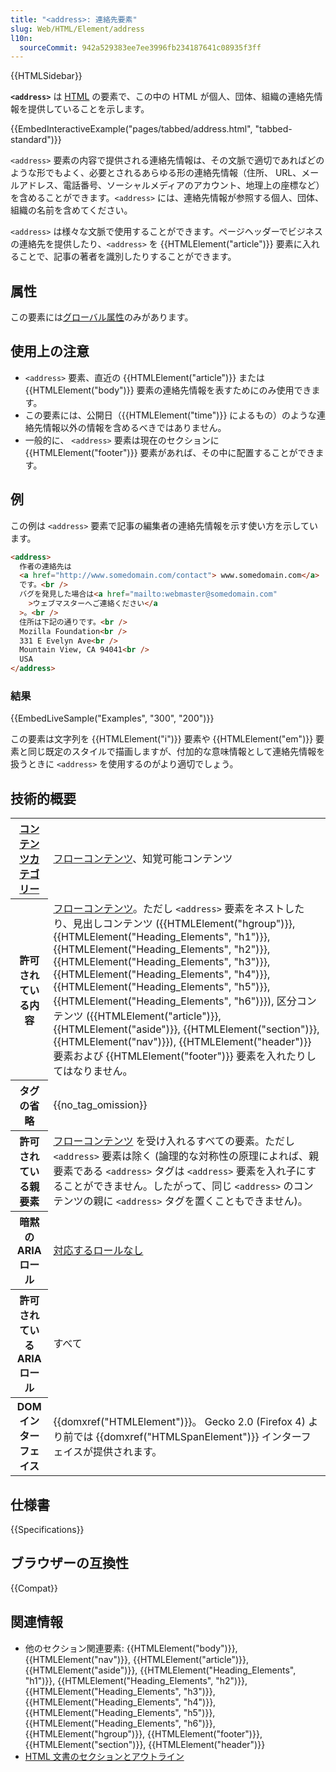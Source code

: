 ```yaml
---
title: "<address>: 連絡先要素"
slug: Web/HTML/Element/address
l10n:
  sourceCommit: 942a529383ee7ee3996fb234187641c08935f3ff
---
```


{{HTMLSidebar}}

**`<address>`** は [HTML](/ja/docs/Web/HTML) の要素で、この中の HTML が個人、団体、組織の連絡先情報を提供していることを示します。

{{EmbedInteractiveExample("pages/tabbed/address.html", "tabbed-standard")}}

`<address>` 要素の内容で提供される連絡先情報は、その文脈で適切であればどのような形でもよく、必要とされるあらゆる形の連絡先情報（住所、 URL、メールアドレス、電話番号、ソーシャルメディアのアカウント、地理上の座標など）を含めることができます。`<address>` には、連絡先情報が参照する個人、団体、組織の名前を含めてください。

`<address>` は様々な文脈で使用することができます。ページヘッダーでビジネスの連絡先を提供したり、`<address>` を {{HTMLElement("article")}} 要素に入れることで、記事の著者を識別したりすることができます。

## 属性

この要素には[グローバル属性](/ja/docs/Web/HTML/Global_attributes)のみがあります。

## 使用上の注意

- `<address>` 要素、直近の {{HTMLElement("article")}} または {{HTMLElement("body")}} 要素の連絡先情報を表すためにのみ使用できます。
- この要素には、公開日（{{HTMLElement("time")}} によるもの）のような連絡先情報以外の情報を含めるべきではありません。
- 一般的に、 `<address>` 要素は現在のセクションに {{HTMLElement("footer")}} 要素があれば、その中に配置することができます。

## 例

この例は `<address>` 要素で記事の編集者の連絡先情報を示す使い方を示しています。

```html
<address>
  作者の連絡先は
  <a href="http://www.somedomain.com/contact"> www.somedomain.com</a>
  です。<br />
  バグを発見した場合は<a href="mailto:webmaster@somedomain.com"
    >ウェブマスターへご連絡ください</a
  >。<br />
  住所は下記の通りです。<br />
  Mozilla Foundation<br />
  331 E Evelyn Ave<br />
  Mountain View, CA 94041<br />
  USA
</address>
```

### 結果

{{EmbedLiveSample("Examples", "300", "200")}}

この要素は文字列を {{HTMLElement("i")}} 要素や {{HTMLElement("em")}} 要素と同じ既定のスタイルで描画しますが、付加的な意味情報として連絡先情報を扱うときに `<address>` を使用するのがより適切でしょう。

## 技術的概要

<table class="properties">
  <tbody>
    <tr>
      <th scope="row">
        <a href="/ja/docs/Web/HTML/Content_categories"
          >コンテンツカテゴリー</a
        >
      </th>
      <td>
        <a href="/ja/docs/Web/HTML/Content_categories#フローコンテンツ"
          >フローコンテンツ</a
        >、知覚可能コンテンツ
      </td>
    </tr>
    <tr>
      <th scope="row">許可されている内容</th>
      <td>
        <a href="/ja/docs/Web/HTML/Content_categories#フローコンテンツ"
          >フローコンテンツ</a
        >。ただし
        <code>&#x3C;address></code> 要素をネストしたり、見出しコンテンツ
        ({{HTMLElement("hgroup")}}, {{HTMLElement("Heading_Elements", "h1")}},
        {{HTMLElement("Heading_Elements", "h2")}}, {{HTMLElement("Heading_Elements", "h3")}},
        {{HTMLElement("Heading_Elements", "h4")}}, {{HTMLElement("Heading_Elements", "h5")}},
        {{HTMLElement("Heading_Elements", "h6")}}), 区分コンテンツ
        ({{HTMLElement("article")}}, {{HTMLElement("aside")}},
        {{HTMLElement("section")}}, {{HTMLElement("nav")}}),
        {{HTMLElement("header")}} 要素および
        {{HTMLElement("footer")}} 要素を入れたりしてはなりません。
      </td>
    </tr>
    <tr>
      <th scope="row">タグの省略</th>
      <td>{{no_tag_omission}}</td>
    </tr>
    <tr>
      <th scope="row">許可されている親要素</th>
      <td>
        <a href="/ja/docs/Web/HTML/Content_categories#フローコンテンツ"
          >フローコンテンツ</a
        >
        を受け入れるすべての要素。ただし <code>&#x3C;address></code> 要素は除く
        (論理的な対称性の原理によれば、親要素である
        <code>&#x3C;address></code> タグは
        <code>&#x3C;address></code>
        要素を入れ子にすることができません。したがって、同じ
        <code>&#x3C;address></code> のコンテンツの親に
        <code>&#x3C;address></code> タグを置くこともできません)。
      </td>
    </tr>
    <tr>
      <th scope="row">暗黙の ARIA ロール</th>
      <td>
        <a href="https://www.w3.org/TR/html-aria/#dfn-no-corresponding-role"
          >対応するロールなし</a
        >
      </td>
    </tr>
    <tr>
      <th scope="row">許可されている ARIA ロール</th>
      <td>すべて</td>
    </tr>
    <tr>
      <th scope="row">DOM インターフェイス</th>
      <td>
        {{domxref("HTMLElement")}}。 Gecko 2.0 (Firefox 4) より前では
        {{domxref("HTMLSpanElement")}}
        インターフェイスが提供されます。
      </td>
    </tr>
  </tbody>
</table>

## 仕様書

{{Specifications}}

## ブラウザーの互換性

{{Compat}}

## 関連情報

- 他のセクション関連要素: {{HTMLElement("body")}}, {{HTMLElement("nav")}}, {{HTMLElement("article")}}, {{HTMLElement("aside")}}, {{HTMLElement("Heading_Elements", "h1")}}, {{HTMLElement("Heading_Elements", "h2")}}, {{HTMLElement("Heading_Elements", "h3")}}, {{HTMLElement("Heading_Elements", "h4")}}, {{HTMLElement("Heading_Elements", "h5")}}, {{HTMLElement("Heading_Elements", "h6")}}, {{HTMLElement("hgroup")}}, {{HTMLElement("footer")}}, {{HTMLElement("section")}}, {{HTMLElement("header")}}
- [HTML 文書のセクションとアウトライン](/ja/docs/Web/HTML/Element/Heading_Elements)
